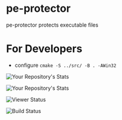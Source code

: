 # pe-protector
pe-protector protects executable files


# For Developers
- configure `cmake -S ../src/ -B . -AWin32`

![Your Repository's Stats](https://github-readme-stats.vercel.app/api?username=atsahikian&show_icons=true)

![Your Repository's Stats](https://github-readme-stats.vercel.app/api/top-langs/?username=atsahikian&theme=blue-green)

![Viewer Status](https://komarev.com/ghpvc/?username=atsahikian)

![Build Status](https://travis-ci.com/ATsahikian/pe-protector.svg?branch=master)
